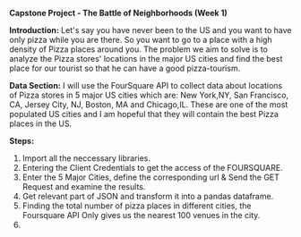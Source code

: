 **Capstone Project - The Battle of Neighborhoods (Week 1)**

**Introduction:**
Let's say you have never been to the US and you want to have only pizza while you are there. So you want to go to a place with a high density of Pizza places around you. The problem we aim to solve is to analyze the Pizza stores' locations in the major US cities and find the best place for our tourist so that he can have a good pizza-tourism.

**Data Section:**
I will use the FourSquare API to collect data about locations of Pizza stores in 5 major US cities which are: New York,NY, San Francisco, CA, Jersey City, NJ, Boston, MA and Chicago,IL. These are one of the most populated US cities and I am hopeful that they will contain the best Pizza places in the US.

**Steps:**
1. Import all the neccessary libraries.
2. Entering the Client Credentials to get the access of the FOURSQUARE.
3. Enter the 5 Major Cities, define the corresponding url & Send the GET Request and examine the results.
4. Get relevant part of JSON and transform it into a pandas dataframe.
5. Finding the total number of pizza places in different cities, the Foursquare API Only gives us the nearest 100 venues in the city.
6. 